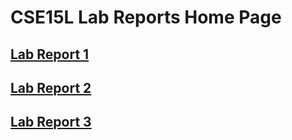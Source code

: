 # CSE15L Lab Reports Home Page

## [Lab Report 1](https://nquach1515.github.io/cse15l-lab-reports/cse15l-lab-report-1/)
## [Lab Report 2](https://nquach1515.github.io/cse15l-lab-reports/cse15l-lab-report-2/)
## [Lab Report 3](https://nquach1515.github.io/cse15l-lab-reports/cse15l-lab-report-3/)